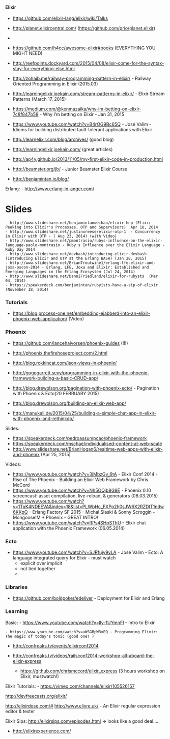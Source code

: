 #### Elixir

  - https://github.com/elixir-lang/elixir/wiki/Talks
  - http://planet.elixircentral.com/ (https://github.com/prio/planet.elixir)
  -
  - https://github.com/h4cc/awesome-elixir#books (EVERYTHING YOU MIGHT NEED)
  - http://reefpoints.dockyard.com/2015/04/08/elixir-come-for-the-syntax-stay-for-everything-else.html
  - http://zohaib.me/railway-programming-pattern-in-elixir/ - Railway Oriented Programming in Elixir (2015.03)
  - http://learningelixir.joekain.com/stream-patterns-in-elixir/ - Elixir Stream Patterns (March 17, 2015)
  - https://medium.com/@kenmazaika/why-im-betting-on-elixir-7c8f847b58 - Why I’m betting on Elixir - Jan 31, 2015
  - https://www.youtube.com/watch?v=B4rOG9Bc65Q - José Valim - Idioms for building distributed fault-tolerant applications with Elixir

  - http://learnelixir.com/blog/archives/ (good blog)
  - http://learningelixir.joekain.com/ (great articles)
  - http://ap4y.github.io/2013/11/05/my-first-elixir-code-in-production.html
  - http://beamster.org/jb/ - Junior Beamster Elixir Course
  - http://benjamintan.io/blog/

  Erlang:
    - http://www.erlang-in-anger.com/


  # Slides
    - http://www.slideshare.net/benjamintanweihao/elixir-hnp (Elixir – Peeking into Elixir's Processes, OTP and Supervisors)  Apr 18, 2014
    - http://www.slideshare.net/justinxreese/elixir-otp-1  - Concurrency in Elixir with OTP - ( Aug 23, 2014) (with Video)
    - http://www.slideshare.net/pmontrasio/rubys-influence-on-the-elixir-language-paolo-montrasio - Ruby's Influence over the Elixir Language - Ruby Day 2014
    - http://www.slideshare.net/devbash/introducing-elixir-devbash (Introducing Elixir and OTP at the Erlang BASH) (Jan 28, 2015)
    - http://www.slideshare.net/BrianTroutwine1/erlang-lfe-elixir-and-joxa-oscon-2014 - Erlang, LFE, Joxa and Elixir: Established and Emerging Languages in the Erlang Ecosystem (Jul 24, 2014)
    - http://www.slideshare.net/DanniFriedland/elixir-for-rubysts  (Mar 04, 2014)
    - https://speakerdeck.com/benjamintan/rubyists-have-a-sip-of-elixir (November 18, 2014)





### Tutorials
  - https://blog.process-one.net/embedding-ejabberd-into-an-elixir-phoenix-web-application/ (Video)


### Phoenix
  - https://github.com/lancehalvorsen/phoenix-guides (!!!)
  - http://phoenix.thefirehoseproject.com/2.html
  - http://blog.rokkincat.com/json-views-in-phoenix/
  - http://gogogarrett.sexy/programming-in-elixir-with-the-phoenix-framework-building-a-basic-CRUD-app/
  - http://blog.drewolson.org/pagination-with-phoenix-ecto/ - Pagination with Phoenix & Ecto(20 FEBRUARY 2015)
  - http://blog.drewolson.org/building-an-elixir-web-app/

  - http://manukall.de/2015/04/25/building-a-simple-chat-app-in-elixir-with-phoenix-and-rethinkdb/

  Slides:
  - https://speakerdeck.com/pedroassumpcao/phoenix-framework
  - https://speakerdeck.com/mschae/individualised-content-at-web-scale
  - http://www.slideshare.net/BrianHogan6/realtime-web-apps-with-elixir-and-phoenix (Apr 25, 2015)

  Videos:

  - https://www.youtube.com/watch?v=3jMbzGv_6tA - Elixir Conf 2014 - Rise of The Phoenix - Building an Elixir Web Framework by Chris McCord
  - https://www.youtube.com/watch?v=Nh5OQjb8G9E - Phoenix 0.10 screencast: asset compilation, live-reload, & generators  (08.03.2015)
  - https://www.youtube.com/watch?v=1TpK4NDEEVA&index=18&list=PLWbHc_FXPo2h0sJW6X2RZDtT1ndw6KKpQ - Erlang Factory SF 2015 - Michal Slaski & Sonny Scroggin - MongooseIM + Phoenix - GREAT INTRO!
  - https://www.youtube.com/watch?v=RPs4SHpSThU - Elixir chat application with the Phoenix Framework (06.05.2014)



### Ecto
  - https://www.youtube.com/watch?v=SJRfujy9vLA - José Valim - Ecto: A language integrated query for Elixir - must watch
    - explicit over implicit
    - not tied together
    -


### Libraries
  - https://github.com/boldpoker/edeliver - Deployment for Elixir and Erlang




### Learning
  Basic:
    - https://www.youtube.com/watch?v=lly-1UYmnFI - Intro to Elixir

    - https://www.youtube.com/watch?v=uWSGBpW3xEQ - Programming Elixir: The magic of today's tonic (good one! )

  - http://confreaks.tv/events/elixirconf2014

  - http://confreaks.tv/videos/railsconf2014-workshop-all-aboard-the-elixir-express
    - https://github.com/chrismccord/elixir_express (3 hours workshop on Elixir, mustwatch!)

  Elixir Tutorials:
    - https://vimeo.com/channels/elixir/105526157

  http://devfreecasts.org/elixir/

  http://elixirdose.com/#
  http://www.elixre.uk/ - An Elixir regular expression editor & tester


  Elixir Sips:
    http://elixirsips.com/episodes.html -> looks like a good deal....

  - http://elixirexperience.com/



